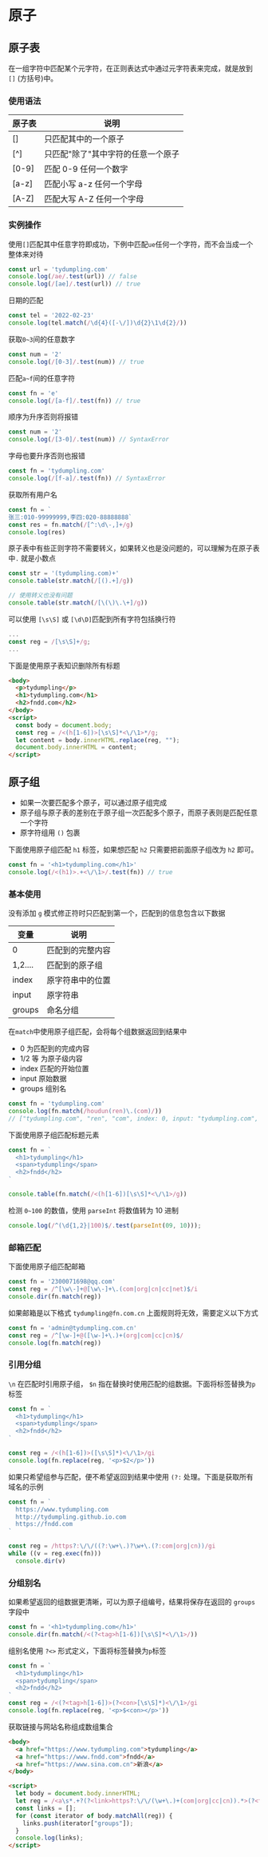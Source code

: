 # 原子

## 原子表

在一组字符中匹配某个元字符，在正则表达式中通过元字符表来完成，就是放到`[]` (方括号)中。

### 使用语法

| 原子表 | 说明                               |
| ------ | ---------------------------------- |
| []     | 只匹配其中的一个原子               |
| [^]    | 只匹配"除了"其中字符的任意一个原子 |
| [0-9]  | 匹配 0-9 任何一个数字              |
| [a-z]  | 匹配小写 a-z 任何一个字母          |
| [A-Z]  | 匹配大写 A-Z 任何一个字母          |

### 实例操作

使用`[]`匹配其中任意字符即成功，下例中匹配`ue`任何一个字符，而不会当成一个整体来对待

```js
const url = 'tydumpling.com'
console.log(/ae/.test(url)) // false
console.log(/[ae]/.test(url)) // true
```

日期的匹配

```js
const tel = '2022-02-23'
console.log(tel.match(/\d{4}([-\/])\d{2}\1\d{2}/))
```

获取`0~3`间的任意数字

```js
const num = '2'
console.log(/[0-3]/.test(num)) // true
```

匹配`a~f`间的任意字符

```js
const fn = 'e'
console.log(/[a-f]/.test(fn)) // true
```

顺序为升序否则将报错

```js
const num = '2'
console.log(/[3-0]/.test(num)) // SyntaxError
```

字母也要升序否则也报错

```js
const fn = 'tydumpling.com'
console.log(/[f-a]/.test(fn)) // SyntaxError
```

获取所有用户名

```js
const fn = `
张三:010-99999999,李四:020-88888888`
const res = fn.match(/[^:\d\-,]+/g)
console.log(res)
```

原子表中有些正则字符不需要转义，如果转义也是没问题的，可以理解为在原子表中`.` 就是小数点

```js
const str = '(tydumpling.com)+'
console.table(str.match(/[().+]/g))

// 使用转义也没有问题
console.table(str.match(/[\(\)\.\+]/g))
```

可以使用 `[\s\S]` 或 `[\d\D]`匹配到所有字符包括换行符

```js
...
const reg = /[\s\S]+/g;
...
```

下面是使用原子表知识删除所有标题

```html
<body>
  <p>tydumpling</p>
  <h1>tydumpling.com</h1>
  <h2>fndd.com</h2>
</body>
<script>
  const body = document.body;
  const reg = /<(h[1-6])>[\s\S]*<\/\1>*/g;
  let content = body.innerHTML.replace(reg, "");
  document.body.innerHTML = content;
</script>
```

## 原子组

- 如果一次要匹配多个原子，可以通过原子组完成
- 原子组与原子表的差别在于原子组一次匹配多个原子，而原子表则是匹配任意一个字符
- 原字符组用 `()` 包裹

下面使用原子组匹配 `h1` 标签，如果想匹配 `h2` 只需要把前面原子组改为 `h2` 即可。

```js
const fn = '<h1>tydumpling.com</h1>'
console.log(/<(h1)>.+<\/\1>/.test(fn)) // true
```

### 基本使用

没有添加 `g` 模式修正符时只匹配到第一个，匹配到的信息包含以下数据

| 变量    | 说明             |
| ------- | ---------------- |
| 0       | 匹配到的完整内容 |
| 1,2.... | 匹配到的原子组   |
| index   | 原字符串中的位置 |
| input   | 原字符串         |
| groups  | 命名分组         |

在`match`中使用原子组匹配，会将每个组数据返回到结果中

- 0 为匹配到的完成内容
- 1/2 等 为原子级内容
- index 匹配的开始位置
- input 原始数据
- groups 组别名

```js
const fn = 'tydumpling.com'
console.log(fn.match(/houdun(ren)\.(com)/))
// ["tydumpling.com", "ren", "com", index: 0, input: "tydumpling.com", groups: undefined]
```

下面使用原子组匹配标题元素

```js
const fn = `
  <h1>tydumpling</h1>
  <span>tydumpling</span>
  <h2>fndd</h2>
`

console.table(fn.match(/<(h[1-6])[\s\S]*<\/\1>/g))
```

检测 `0~100` 的数值，使用 `parseInt` 将数值转为 10 进制

```js
console.log(/^(\d{1,2}|100)$/.test(parseInt(09, 10)));
```

### 邮箱匹配

下面使用原子组匹配邮箱

```js
const fn = '2300071698@qq.com'
const reg = /^[\w\-]+@[\w\-]+\.(com|org|cn|cc|net)$/i
console.dir(fn.match(reg))
```

如果邮箱是以下格式 `tydumpling@fn.com.cn` 上面规则将无效，需要定义以下方式

```js
const fn = 'admin@tydumpling.com.cn'
const reg = /^[\w-]+@([\w-]+\.)+(org|com|cc|cn)$/
console.log(fn.match(reg))
```

### 引用分组

`\n` 在匹配时引用原子组， `$n` 指在替换时使用匹配的组数据。下面将标签替换为`p`标签

```js
const fn = `
  <h1>tydumpling</h1>
  <span>tydumpling</span>
  <h2>fndd</h2>
`

const reg = /<(h[1-6])>([\s\S]*)<\/\1>/gi
console.log(fn.replace(reg, '<p>$2</p>'))
```

如果只希望组参与匹配，便不希望返回到结果中使用 `(?:` 处理。下面是获取所有域名的示例

```js
const fn = `
  https://www.tydumpling.com
  http://tydumpling.github.io.com
  https://fndd.com
`

const reg = /https?:\/\/((?:\w+\.)?\w+\.(?:com|org|cn))/gi
while ((v = reg.exec(fn)))
  console.dir(v)
```

### 分组别名

如果希望返回的组数据更清晰，可以为原子组编号，结果将保存在返回的 `groups`字段中

```js
const fn = '<h1>tydumpling.com</h1>'
console.dir(fn.match(/<(?<tag>h[1-6])[\s\S]*<\/\1>/))
```

组别名使用 `?<>` 形式定义，下面将标签替换为`p`标签

```js
const fn = `
  <h1>tydumpling</h1>
  <span>tydumpling</span>
  <h2>fndd</h2>
`
const reg = /<(?<tag>h[1-6])>(?<con>[\s\S]*)<\/\1>/gi
console.log(fn.replace(reg, '<p>$<con></p>'))
```

获取链接与网站名称组成数组集合

```html
<body>
  <a href="https://www.tydumpling.com">tydumpling</a>
  <a href="https://www.fndd.com">fndd</a>
  <a href="https://www.sina.com.cn">新浪</a>
</body>

<script>
  let body = document.body.innerHTML;
  let reg = /<a\s*.+?(?<link>https?:\/\/(\w+\.)+(com|org|cc|cn)).*>(?<title>.+)<\/a>/gi;
  const links = [];
  for (const iterator of body.matchAll(reg)) {
    links.push(iterator["groups"]);
  }
  console.log(links);
</script>
```
